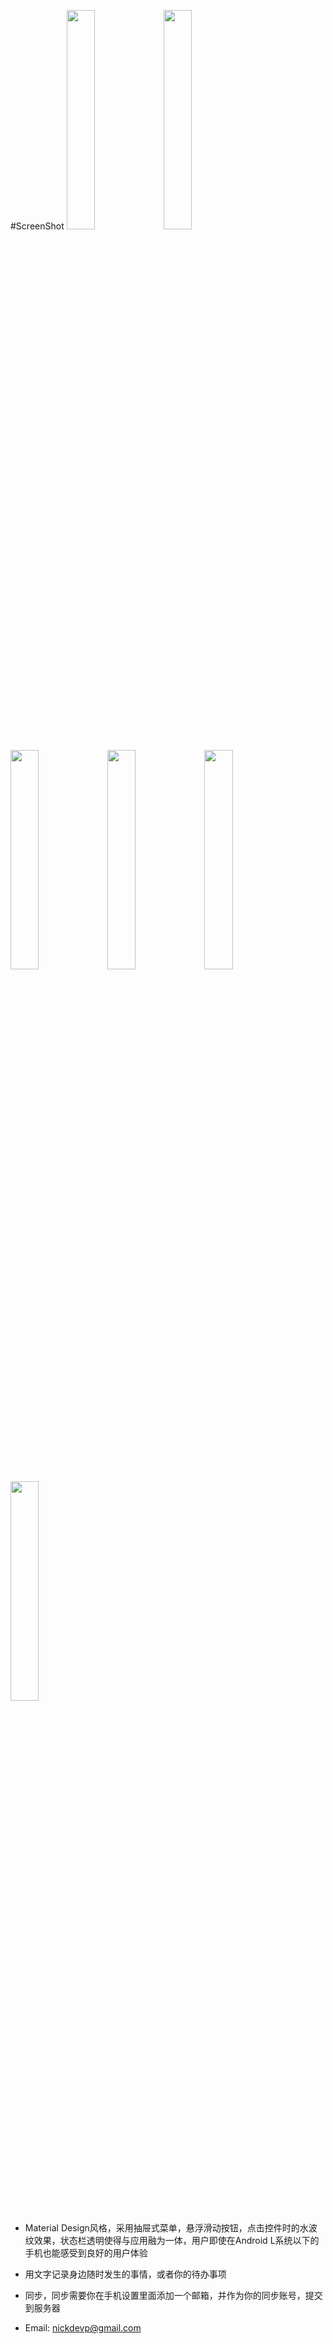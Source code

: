 #ScreenShot
<img src="./screenshot/S50719-155319.jpg" width="30%" height="30%">
<img src="./screenshot/S50719-155344.jpg" width="30%" height="30%">

<img src="./screenshot/S50719-155352.jpg" width="30%" height="30%">
<img src="./screenshot/S50719-155407.jpg" width="30%" height="30%">

<img src="./screenshot/S50719-155414.jpg" width="30%" height="30%">
<img src="./screenshot/S50719-155613.jpg" width="30%" height="30%">



- Material Design风格，采用抽屉式菜单，悬浮滑动按钮，点击控件时的水波纹效果，状态栏透明使得与应用融为一体，用户即使在Android L系统以下的手机也能感受到良好的用户体验
- 用文字记录身边随时发生的事情，或者你的待办事项
- 同步，同步需要你在手机设置里面添加一个邮箱，并作为你的同步账号，提交到服务器


- Email: nickdevp@gmail.com


